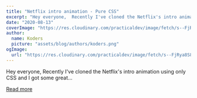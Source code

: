```yaml
---
title: "Netflix intro animation - Pure CSS"
excerpt: "Hey everyone,  Recently I've cloned the Netflix's intro animation using only CSS and I got some great..."
date: "2020-08-13"
coverImage: "https://res.cloudinary.com/practicaldev/image/fetch/s--FjRya8S8--/c_imagga_scale,f_auto,fl_progressive,h_420,q_auto,w_1000/https://dev-to-uploads.s3.amazonaws.com/i/j98mazut413f3f5gxeow.png"
author:
  name: Koders
  picture: "assets/blog/authors/koders.png"
ogImage:
  url: "https://res.cloudinary.com/practicaldev/image/fetch/s--FjRya8S8--/c_imagga_scale,f_auto,fl_progressive,h_420,q_auto,w_1000/https://dev-to-uploads.s3.amazonaws.com/i/j98mazut413f3f5gxeow.png"
---
```


Hey everyone,  Recently I've cloned the Netflix's intro animation using only CSS and I got some great...

[Read more](https://dev.to/claudiobonfati/netflix-intro-animation-pure-css-1m0c)
